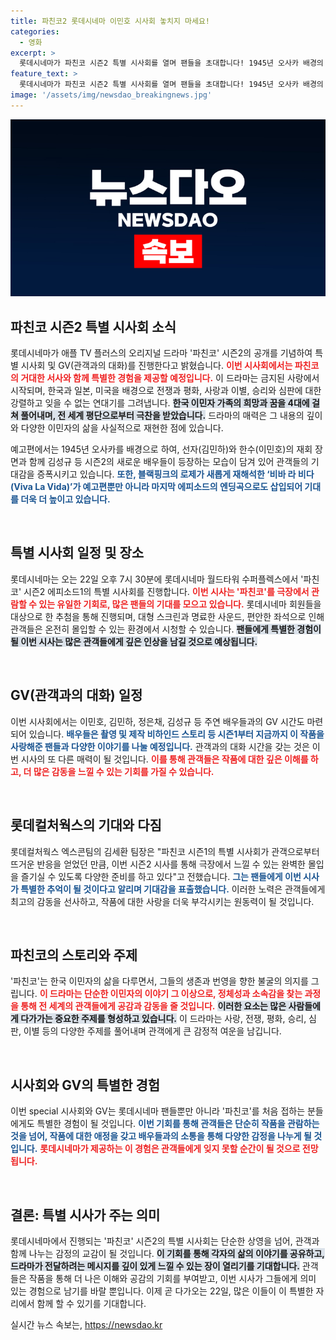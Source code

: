 ```yaml
---
title: 파친코2 롯데시네마 이민호 시사회 놓치지 마세요!
categories:
  - 영화
excerpt: >
  롯데시네마가 파친코 시즌2 특별 시사회를 열며 팬들을 초대합니다! 1945년 오사카 배경의 감동적인 이야기와 블랙핑크 로제의 음악이 어우러진 이 특별한 경험, 놓치지 마세요!
feature_text: >
  롯데시네마가 파친코 시즌2 특별 시사회를 열며 팬들을 초대합니다! 1945년 오사카 배경의 감동적인 이야기와 블랙핑크 로제의 음악이 어우러진 이 특별한 경험, 놓치지 마세요!
image: '/assets/img/newsdao_breakingnews.jpg'
---
```


<p><img src="/assets/img/newsdao_breakingnews.jpg" alt="koreaapp 속보" /></p>

<h2 data-ke-size="size26">파친코 시즌2 특별 시사회 소식</h2>

<p>롯데시네마가 애플 TV 플러스의 오리지널 드라마 '파친코' 시즌2의 공개를 기념하여 특별 시사회 및 GV(관객과의 대화)를 진행한다고 밝혔습니다. <b><span style="color: #ee2323;">이번 시사회에서는 파친코의 거대한 서사와 함께 특별한 경험을 제공할 예정입니다.</span></b> 이 드라마는 금지된 사랑에서 시작되며, 한국과 일본, 미국을 배경으로 전쟁과 평화, 사랑과 이별, 승리와 심판에 대한 강렬하고 잊을 수 없는 연대기를 그려냅니다. <b><span style="background-color: #21538527;">한국 이민자 가족의 희망과 꿈을 4대에 걸쳐 풀어내며, 전 세계 평단으로부터 극찬을 받았습니다.</span></b> 드라마의 매력은 그 내용의 깊이와 다양한 이민자의 삶을 사실적으로 재현한 점에 있습니다. </p>

<p>예고편에서는 1945년 오사카를 배경으로 하여, 선자(김민하)와 한수(이민호)의 재회 장면과 함께 김성규 등 시즌2의 새로운 배우들이 등장하는 모습이 담겨 있어 관객들의 기대감을 증폭시키고 있습니다. <b><span style="color: #1a5490;">또한, 블랙핑크의 로제가 새롭게 재해석한 ‘비바 라 비다(Viva La Vida)’가 예고편뿐만 아니라 마지막 에피소드의 엔딩곡으로도 삽입되어 기대를 더욱 더 높이고 있습니다.</span></b></p>

<p data-ke-size="size16">&nbsp;</p>

<h2 data-ke-size="size26">특별 시사회 일정 및 장소</h2>

<p>롯데시네마는 오는 22일 오후 7시 30분에 롯데시네마 월드타워 수퍼플렉스에서 '파친코' 시즌2 에피소드1의 특별 시사회를 진행합니다. <b><span style="color: #ee2323;">이번 시사는 '파친코'를 극장에서 관람할 수 있는 유일한 기회로, 많은 팬들의 기대를 모으고 있습니다.</span></b> 롯데시네마 회원들을 대상으로 한 추첨을 통해 진행되며, 대형 스크린과 명료한 사운드, 편안한 좌석으로 인해 관객들은 온전히 몰입할 수 있는 환경에서 시청할 수 있습니다. <b><span style="background-color: #21538527;">팬들에게 특별한 경험이 될 이번 시사는 많은 관객들에게 깊은 인상을 남길 것으로 예상됩니다.</span></b></p>

<p data-ke-size="size16">&nbsp;</p>

<h2 data-ke-size="size26">GV(관객과의 대화) 일정</h2>

<p>이번 시사회에서는 이민호, 김민하, 정은채, 김성규 등 주연 배우들과의 GV 시간도 마련되어 있습니다. <b><span style="color: #1a5490;">배우들은 촬영 및 제작 비하인드 스토리 등 시즌1부터 지금까지 이 작품을 사랑해준 팬들과 다양한 이야기를 나눌 예정입니다.</span></b> 관객과의 대화 시간을 갖는 것은 이번 시사의 또 다른 매력이 될 것입니다. <b><span style="color: #ee2323;">이를 통해 관객들은 작품에 대한 깊은 이해를 하고, 더 많은 감동을 느낄 수 있는 기회를 가질 수 있습니다.</span></b></p>

<p data-ke-size="size16">&nbsp;</p>

<h2 data-ke-size="size26">롯데컬처웍스의 기대와 다짐</h2>

<p>롯데컬처웍스 엑스콘팀의 김세환 팀장은 "파친코 시즌1의 특별 시사회가 관객으로부터 뜨거운 반응을 얻었던 만큼, 이번 시즌2 시사를 통해 극장에서 느낄 수 있는 완벽한 몰입을 즐기실 수 있도록 다양한 준비를 하고 있다"고 전했습니다. <b><span style="color: #1a5490;">그는 팬들에게 이번 시사가 특별한 추억이 될 것이다고 알리며 기대감을 표출했습니다.</span></b> 이러한 노력은 관객들에게 최고의 감동을 선사하고, 작품에 대한 사랑을 더욱 부각시키는 원동력이 될 것입니다.</p>

<p data-ke-size="size16">&nbsp;</p>

<h2 data-ke-size="size26">파친코의 스토리와 주제</h2>

<p>'파친코'는 한국 이민자의 삶을 다루면서, 그들의 생존과 번영을 향한 불굴의 의지를 그립니다. <b><span style="color: #ee2323;">이 드라마는 단순한 이민자의 이야기 그 이상으로, 정체성과 소속감을 찾는 과정을 통해 전 세계의 관객들에게 공감과 감동을 줄 것입니다.</span></b> <b><span style="background-color: #21538527;">이러한 요소는 많은 사람들에게 다가가는 중요한 주제를 형성하고 있습니다.</span></b> 이 드라마는 사랑, 전쟁, 평화, 승리, 심판, 이별 등의 다양한 주제를 풀어내며 관객에게 큰 감정적 여운을 남깁니다.</p>

<p data-ke-size="size16">&nbsp;</p>

<h2 data-ke-size="size26">시사회와 GV의 특별한 경험</h2>

<p>이번 special 시사회와 GV는 롯데시네마 팬들뿐만 아니라 '파친코'를 처음 접하는 분들에게도 특별한 경험이 될 것입니다. <b><span style="color: #1a5490;">이번 기회를 통해 관객들은 단순히 작품을 관람하는 것을 넘어, 작품에 대한 애정을 갖고 배우들과의 소통을 통해 다양한 감정을 나누게 될 것입니다.</span></b> <b><span style="color: #ee2323;">롯데시네마가 제공하는 이 경험은 관객들에게 잊지 못할 순간이 될 것으로 전망됩니다.</span></b></p>

<p data-ke-size="size16">&nbsp;</p>

<h2 data-ke-size="size26">결론: 특별 시사가 주는 의미</h2>

<p>롯데시네마에서 진행되는 '파친코' 시즌2의 특별 시사회는 단순한 상영을 넘어, 관객과 함께 나누는 감정의 교감이 될 것입니다. <b><span style="background-color: #21538527;">이 기회를 통해 각자의 삶의 이야기를 공유하고, 드라마가 전달하려는 메시지를 깊이 있게 느낄 수 있는 장이 열리기를 기대합니다.</span></b> 관객들은 작품을 통해 더 나은 이해와 공감의 기회를 부여받고, 이번 시사가 그들에게 의미 있는 경험으로 남기를 바랄 뿐입니다. 이제 곧 다가오는 22일, 많은 이들이 이 특별한 자리에서 함께 할 수 있기를 기대합니다.</p>
실시간 뉴스 속보는, <a href="https://newsdao.kr" rel="dofollow">https://newsdao.kr</a>


